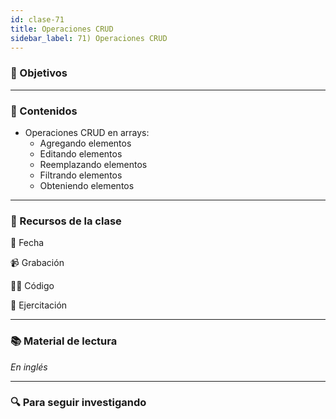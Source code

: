 ```yaml
---
id: clase-71
title: Operaciones CRUD
sidebar_label: 71) Operaciones CRUD
---
```


### 🏁 Objetivos

---

### 📝 Contenidos

- Operaciones CRUD en arrays:
  - Agregando elementos
  - Editando elementos
  - Reemplazando elementos
  - Filtrando elementos
  - Obteniendo elementos

---

### 🚀 Recursos de la clase

📆 Fecha

📹 Grabación

👩‍💻 Código

💪 Ejercitación

---

### 📚 Material de lectura

_En inglés_

---

### 🔍 Para seguir investigando

